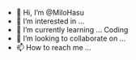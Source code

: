 - 👋 Hi, I’m @MiloHasu
- 👀 I’m interested in ...
- 🌱 I’m currently learning ... Coding
- 💞️ I’m looking to collaborate on ...
- 📫 How to reach me ...

<!---
MiloHasu/MiloHasu is a ✨ special ✨ repository because its `README.md` (this file) appears on your GitHub profile.
You can click the Preview link to take a look at your changes.
--->

